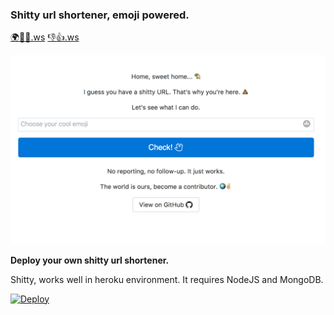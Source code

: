 ### Shitty url shortener, emoji powered.

[🌍✌🏼.ws](http://🌍✌🏼.ws)
[👎👍.ws](http://👎👍.ws/)

![url-shortener](public/readme.png)

**Deploy your own shitty url shortener.**

Shitty, works well in heroku environment.
It requires NodeJS and MongoDB.

[![Deploy](https://www.herokucdn.com/deploy/button.svg)](https://heroku.com/deploy?template=https://github.com/cagataycali/url-shortener)
